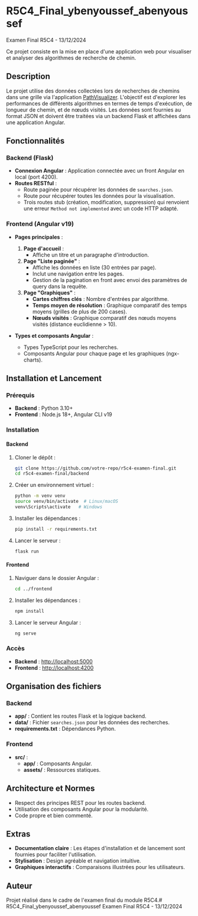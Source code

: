 # R5C4_Final_ybenyoussef_abenyoussef
Examen Final R5C4 - 13/12/2024

Ce projet consiste en la mise en place d'une application web pour visualiser et analyser des algorithmes de recherche de chemin.

## Description

Le projet utilise des données collectées lors de recherches de chemins dans une grille via l'application [PathVisualizer](https://tlouvet.github.io/PathVisualizer/). L'objectif est d'explorer les performances de différents algorithmes en termes de temps d'exécution, de longueur de chemin, et de nœuds visités. Les données sont fournies au format JSON et doivent être traitées via un backend Flask et affichées dans une application Angular.

## Fonctionnalités

### Backend (Flask)
- **Connexion Angular** : Application connectée avec un front Angular en local (port 4200).
- **Routes RESTful** :
  - Route paginée pour récupérer les données de `searches.json`.
  - Route pour récupérer toutes les données pour la visualisation.
  - Trois routes stub (création, modification, suppression) qui renvoient une erreur `Method not implemented` avec un code HTTP adapté.

### Frontend (Angular v19)
- **Pages principales** :
  1. **Page d'accueil** :
     - Affiche un titre et un paragraphe d'introduction.
  2. **Page "Liste paginée"** :
     - Affiche les données en liste (30 entrées par page).
     - Inclut une navigation entre les pages.
     - Gestion de la pagination en front avec envoi des paramètres de query dans la requête.
  3. **Page "Graphiques"** :
     - **Cartes chiffres clés** : Nombre d'entrées par algorithme.
     - **Temps moyen de résolution** : Graphique comparatif des temps moyens (grilles de plus de 200 cases).
     - **Nœuds visités** : Graphique comparatif des nœuds moyens visités (distance euclidienne > 10).

- **Types et composants Angular** :
  - Types TypeScript pour les recherches.
  - Composants Angular pour chaque page et les graphiques (ngx-charts).

## Installation et Lancement

### Prérequis
- **Backend** : Python 3.10+
- **Frontend** : Node.js 18+, Angular CLI v19

### Installation

#### Backend
1. Cloner le dépôt :
   ```bash
   git clone https://github.com/votre-repo/r5c4-examen-final.git
   cd r5c4-examen-final/backend
   ```
2. Créer un environnement virtuel :
   ```bash
   python -m venv venv
   source venv/bin/activate  # Linux/macOS
   venv\Scripts\activate   # Windows
   ```
3. Installer les dépendances :
   ```bash
   pip install -r requirements.txt
   ```
4. Lancer le serveur :
   ```bash
   flask run
   ```

#### Frontend
1. Naviguer dans le dossier Angular :
   ```bash
   cd ../frontend
   ```
2. Installer les dépendances :
   ```bash
   npm install
   ```
3. Lancer le serveur Angular :
   ```bash
   ng serve
   ```

### Accès
- **Backend** : [http://localhost:5000](http://localhost:5000)
- **Frontend** : [http://localhost:4200](http://localhost:4200)

## Organisation des fichiers

### Backend
- **app/** : Contient les routes Flask et la logique backend.
- **data/** : Fichier `searches.json` pour les données des recherches.
- **requirements.txt** : Dépendances Python.

### Frontend
- **src/** :
  - **app/** : Composants Angular.
  - **assets/** : Ressources statiques.

## Architecture et Normes
- Respect des principes REST pour les routes backend.
- Utilisation des composants Angular pour la modularité.
- Code propre et bien commenté.

## Extras
- **Documentation claire** : Les étapes d'installation et de lancement sont fournies pour faciliter l'utilisation.
- **Stylisation** : Design agréable et navigation intuitive.
- **Graphiques interactifs** : Comparaisons illustrées pour les utilisateurs.

## Auteur
Projet réalisé dans le cadre de l'examen final du module R5C4.# R5C4_Final_ybenyoussef_abenyoussef
Examen Final R5C4 - 13/12/2024
